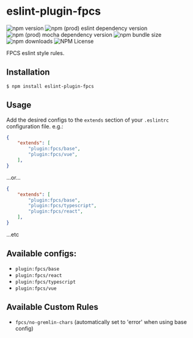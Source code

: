 # eslint-plugin-fpcs

![npm version](https://img.shields.io/npm/v/eslint-plugin-fpcs) ![npm (prod) eslint dependency version](https://img.shields.io/npm/dependency-version/eslint-plugin-fpcs/eslint) ![npm (prod) mocha dependency version](https://img.shields.io/npm/dependency-version/eslint-plugin-fpcs/mocha) ![npm bundle size](https://img.shields.io/bundlephobia/min/eslint-plugin-fpcs) ![npm downloads](https://img.shields.io/npm/dt/eslint-plugin-fpcs) ![NPM License](https://img.shields.io/npm/l/eslint-plugin-fpcs)

FPCS eslint style rules.

## Installation

```
$ npm install eslint-plugin-fpcs
```

## Usage

Add the desired configs to the `extends` section of your `.eslintrc` configuration file. e.g.:

```json
{
    "extends": [
        "plugin:fpcs/base",
        "plugin:fpcs/vue",
    ],
}
```

...or...

```json
{
    "extends": [
        "plugin:fpcs/base",
        "plugin:fpcs/typescript",
        "plugin:fpcs/react",
    ],
}
```

...etc

## Available configs:

* `plugin:fpcs/base`
* `plugin:fpcs/react`
* `plugin:fpcs/typescript`
* `plugin:fpcs/vue`

## Available Custom Rules

* `fpcs/no-gremlin-chars` (automatically set to 'error' when using base config)

